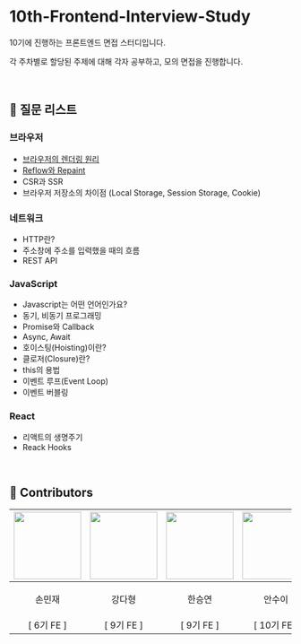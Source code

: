 # 10th-Frontend-Interview-Study
10기에 진행하는 프론트엔드 면접 스터디입니다.

각 주차별로 할당된 주제에 대해 각자 공부하고, 모의 면접을 진행합니다. <br/>

<br/>

## 📃 질문 리스트

### 브라우저
- [브라우저의 렌더링 원리](https://github.com/IT-Cotato/10th-Frontend-Interview-Study/blob/develop/MinJaeSon/Browser/browser-rendering.md)
- [Reflow와 Repaint](https://github.com/IT-Cotato/10th-Frontend-Interview-Study/blob/develop/MinJaeSon/Browser/reflow-repaint.md)
- CSR과 SSR
- 브라우저 저장소의 차이점 (Local Storage, Session Storage, Cookie)
  
### 네트워크
- HTTP란?
- 주소창에 주소를 입력했을 때의 흐름
- REST API

### JavaScript
- Javascript는 어떤 언어인가요?
- 동기, 비동기 프로그래밍
- Promise와 Callback
- Async, Await
- 호이스팅(Hoisting)이란?
- 클로저(Closure)란?
- this의 용법
- 이벤트 루프(Event Loop)
- 이벤트 버블링
  
### React
- 리액트의 생명주기
- Reack Hooks

<br/>
  
## 👥 Contributors
|                           <a href="https://github.com/MinJaeSon"><img src="https://github.com/MinJaeSon.png" width=120/></a>                           |                          <a href="https://github.com/yongaricode"><img src="https://github.com/yongaricode.png" width=120/></a>                           |                       <a href="https://github.com/leve68"><img src="https://github.com/leve68.png" width=120 /></a>                        |                         <a href="https://github.com/ahnsui"><img src="https://github.com/ahnsui.png" width=120/></a>                          |
|:-----------------------------------------------------------------------------------------------------------:|:-------------------------------------------------------------------------------------------------------:|:-------------------------------------------------------------------------------------------------:|:-------------------------------------------------------------------------------------------------------:|
|                                     <p>손민재</p>                                     |                                 <p>강다형</p>                                  |                                  <p>한승연</p>                                  |                                   <p>안수이</p>                                    |
| [ 6기 FE ] | [ 9기 FE ] | [ 9기 FE ]  | [ 10기 FE ] |
<br />

## 
